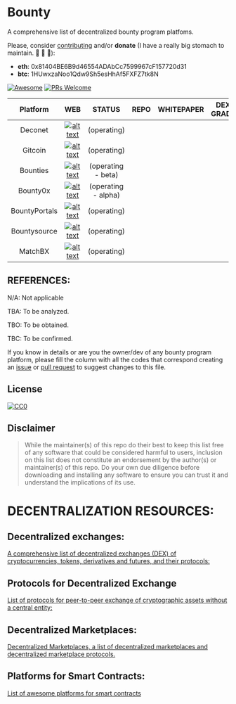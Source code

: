 # Bounty

A comprehensive list of decentralized bounty program platfoms.

Please, consider [contributing](https://github.com/distribuyed/bounty/blob/master/CONTRIBUTING.md) and/or **donate** (I have a really big stomach to maintain. 🍺 🍔 🍩):

 - **eth**: 0x81404BE6B9d46554ADAbCc7599967cF157720d31
 - **btc**: 1HUwxzaNoo1Qdw9Sh5esHhAf5FXFZ7tk8N

[![Awesome](https://awesome.re/badge.svg)](https://awesome.re) [![PRs Welcome](https://img.shields.io/badge/PRs-welcome-brightgreen.svg?style=flat-square)](http://makeapullrequest.com)

| Platform | WEB | STATUS | REPO |  WHITEPAPER | DEX GRADE |
|:-------------:|:-------------:|:-------------:|:-------------:|:-------------:|:-------------:|
| Deconet | [![alt text][web]](https://deco.network/)  | (operating) |  |  |  |
| Gitcoin | [![alt text][web]](https://gitcoin.co/) | (operating) |  |  |  |
| Bounties | [![alt text][web]](https://bounties.network/) | (operating - beta) |  |  | | 
| Bounty0x | [![alt text][web]](https://bounty0x.io/) | (operating - alpha) |  |  |  |
| BountyPortals | [![alt text][web]](https://bountyportals.com/) | (operating) |  |  |  |
| Bountysource | [![alt text][web]](https://www.bountysource.com/) | (operating) |  |  |  |
| MatchBX | [![alt text][web]](https://matchbx.io/) | (operating) |  |  |  |

## **REFERENCES**: 

N/A: Not applicable

TBA: To be analyzed.

TBO: To be obtained.

TBC: To be confirmed.

If you know in details or are you the owner/dev of any bounty program platform, please fill the column with all the codes that correspond creating an [issue](https://github.com/distribuyed/bounty/issues) or [pull request](https://github.com/distribuyed/bounty/pulls) to suggest changes to this file.

## License

[![CC0](http://i.creativecommons.org/p/zero/1.0/88x31.png)](http://creativecommons.org/publicdomain/zero/1.0/)

## Disclaimer

> While the maintainer(s) of this repo do their best to keep this list free of any software that could be considered harmful to users, inclusion on this list does not constitute an endorsement by the author(s) or maintainer(s) of this repo. Do your own due diligence before downloading and installing any software to ensure you can trust it and understand the implications of its use.

# **DECENTRALIZATION RESOURCES**: 

## Decentralized exchanges:

[A comprehensive list of decentralized exchanges (DEX) of cryptocurrencies, tokens, derivatives and futures, and their protocols: ](https://github.com/distribuyed/index)

## Protocols for Decentralized Exchange

[List of protocols for peer-to-peer exchange of cryptographic assets without a central entity: ](https://github.com/evbots/dex-protocols)

## Decentralized Marketplaces:

[Decentralized Marketplaces, a list of decentralized marketplaces and decentralized marketplace protocols.](https://github.com/john-light/decentralized-marketplaces)

## Platforms for Smart Contracts:

[List of awesome platforms for smart contracts](https://github.com/Overtorment/awesome-smart-contracts)

[github]: https://i.imgur.com/uJEpwQj.png "GitHub"

[web]: https://i.imgur.com/yr4086M.png "Website"

[whitepaper]: https://i.imgur.com/CQKjGai.png "Whitepaper"

[header]: https://i.imgur.com/xYyP8lZ.jpg "inDEX"
